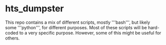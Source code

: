 # hts_dumpster


This repo contains a mix of different scripts, mostly '''bash''', but likely some '''python''', for different purposes. Most of these scripts will be hard-coded to a very specific purpose. However, some of this might be useful for others. 

